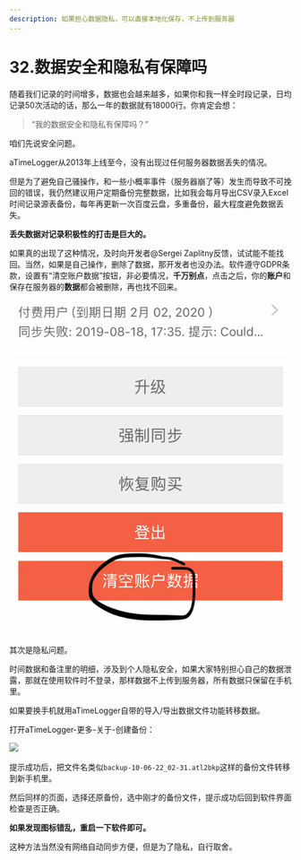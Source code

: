 ```yaml
---
description: 如果担心数据隐私，可以直接本地化保存，不上传到服务器
---
```


# 32.数据安全和隐私有保障吗

随着我们记录的时间增多，数据也会越来越多，如果你和我一样全时段记录，日均记录50次活动的话，那么一年的数据就有18000行。你肯定会想：

> “我的数据安全和隐私有保障吗？”

咱们先说安全问题。

aTimeLogger从2013年上线至今，没有出现过任何服务器数据丢失的情况。

但是为了避免自己骚操作，和一些小概率事件（服务器崩了等）发生而导致不可挽回的错误，我仍然建议用户定期备份完整数据，比如我会每月导出CSV录入Excel时间记录源表备份，每年再更新一次百度云盘，多重备份，最大程度避免数据丢失。

**丢失数据对记录积极性的打击是巨大的。**

如果真的出现了这种情况，及时向开发者@Sergei Zaplitny反馈，试试能不能找回。当然，如果是自己操作，删除了数据，那开发者也没办法。软件遵守GDPR条款，设置有“清空账户数据”按钮，非必要情况，**千万别点**，点击之后，你的**账户**和保存在服务器的**数据**都会被删除，再也找不回来。

![注销账户按钮，勿点！](<../.gitbook/assets/图片 (87).png>)

其次是隐私问题。

时间数据和备注里的明细，涉及到个人隐私安全，如果大家特别担心自己的数据泄露，那就在使用软件时不登录，那样数据不上传到服务器，所有数据只保留在手机里。

如果要换手机就用aTimeLogger自带的导入/导出数据文件功能转移数据。

打开aTimeLogger-更多-关于-创建备份：

![](<../.gitbook/assets/62a2e7e0b3722336b23efa2a\_看图王 (1).jpg>)

提示成功后，把文件名类似`backup-10-06-22_02-31.atl2bkp`这样的备份文件转移到新手机里。

然后同样的页面，选择还原备份，选中刚才的备份文件，提示成功后回到软件界面检查是否正确。

**如果发现图标错乱，重启一下软件即可。**

这种方法当然没有网络自动同步方便，但是为了隐私，自行取舍。
